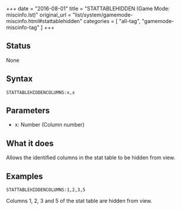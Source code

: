 +++
date = "2016-08-01"
title = "STATTABLEHIDDEN (Game Mode: miscinfo.lst)"
original_url = "list/system/gamemode-miscinfo.html#stattablehidden"
categories = [ "all-tag", "gamemode-miscinfo-tag" ]
+++

## Status

None

## Syntax

`STATTABLEHIDDENCOLUMNS:x,x`

## Parameters

-   x: Number (Column number)



What it does
------------

Allows the identified columns in the stat table to be hidden from view.

Examples
--------

`STATTABLEHIDDENCOLUMNS:1,2,3,5`

Columns 1, 2, 3 and 5 of the stat table are hidden from view.

